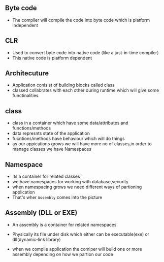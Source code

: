 ## Byte code

- The compiler will compile the code into byte code which is platform independent

## CLR

- Used to convert byte code into native code (like a just-in-time compiler)
- This native code is platform dependent

## Architecuture

- Application conisist of building blocks called class
- classed collabrates with each other during runtime which will
give some functinalities

## class

- class in a container which have some data/attributes and functions/methods
- data represnts state of the application
- fucntions/methods have behaviour which will do things
- as our appications grows we will have more no of classes,in order to manage classes
we have Namespaces


## Namespace

- Its a container for related classes
- we have namespaces for working with database,security
- when namespacing grows we need different ways of 
partioning application
- That's wher `Assembly` comes into the picture

## Assembly (DLL or EXE)

- An assembly is a container for related namespaces
- Physically its file under disk which either can be executable(exe)
or dll(dynamic-link library)

- when we compile application the comiper will build one or more
assembly depending on how we partion our code

